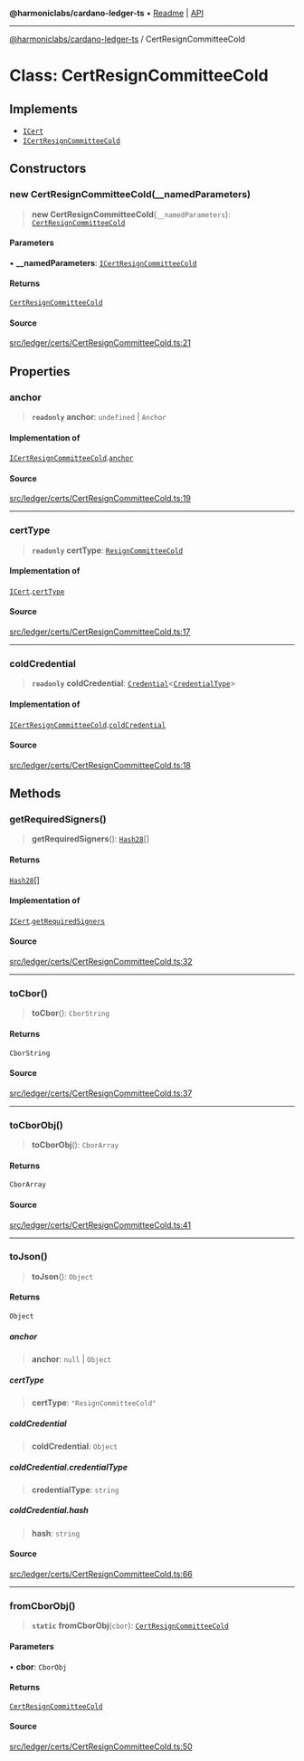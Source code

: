 **@harmoniclabs/cardano-ledger-ts** • [Readme](../Introduction) \| [API](../globals)

***

[@harmoniclabs/cardano-ledger-ts](../Introduction) / CertResignCommitteeCold

# Class: CertResignCommitteeCold

## Implements

- [`ICert`](../interfaces/ICert)
- [`ICertResignCommitteeCold`](../interfaces/ICertResignCommitteeCold)

## Constructors

### new CertResignCommitteeCold(__namedParameters)

> **new CertResignCommitteeCold**(`__namedParameters`): [`CertResignCommitteeCold`](CertResignCommitteeCold)

#### Parameters

• **\_\_namedParameters**: [`ICertResignCommitteeCold`](../interfaces/ICertResignCommitteeCold)

#### Returns

[`CertResignCommitteeCold`](CertResignCommitteeCold)

#### Source

[src/ledger/certs/CertResignCommitteeCold.ts:21](https://github.com/HarmonicLabs/cardano-ledger-ts/blob/d1659b0/src/ledger/certs/CertResignCommitteeCold.ts#L21)

## Properties

### anchor

> **`readonly`** **anchor**: `undefined` \| `Anchor`

#### Implementation of

[`ICertResignCommitteeCold`](../interfaces/ICertResignCommitteeCold).[`anchor`](../interfaces/ICertResignCommitteeCold#anchor)

#### Source

[src/ledger/certs/CertResignCommitteeCold.ts:19](https://github.com/HarmonicLabs/cardano-ledger-ts/blob/d1659b0/src/ledger/certs/CertResignCommitteeCold.ts#L19)

***

### certType

> **`readonly`** **certType**: [`ResignCommitteeCold`](../enumerations/CertificateType#resigncommitteecold)

#### Implementation of

[`ICert`](../interfaces/ICert).[`certType`](../interfaces/ICert#certtype)

#### Source

[src/ledger/certs/CertResignCommitteeCold.ts:17](https://github.com/HarmonicLabs/cardano-ledger-ts/blob/d1659b0/src/ledger/certs/CertResignCommitteeCold.ts#L17)

***

### coldCredential

> **`readonly`** **coldCredential**: [`Credential`](Credential)\<[`CredentialType`](../enumerations/CredentialType)\>

#### Implementation of

[`ICertResignCommitteeCold`](../interfaces/ICertResignCommitteeCold).[`coldCredential`](../interfaces/ICertResignCommitteeCold#coldcredential)

#### Source

[src/ledger/certs/CertResignCommitteeCold.ts:18](https://github.com/HarmonicLabs/cardano-ledger-ts/blob/d1659b0/src/ledger/certs/CertResignCommitteeCold.ts#L18)

## Methods

### getRequiredSigners()

> **getRequiredSigners**(): [`Hash28`](Hash28)[]

#### Returns

[`Hash28`](Hash28)[]

#### Implementation of

[`ICert`](../interfaces/ICert).[`getRequiredSigners`](../interfaces/ICert#getrequiredsigners)

#### Source

[src/ledger/certs/CertResignCommitteeCold.ts:32](https://github.com/HarmonicLabs/cardano-ledger-ts/blob/d1659b0/src/ledger/certs/CertResignCommitteeCold.ts#L32)

***

### toCbor()

> **toCbor**(): `CborString`

#### Returns

`CborString`

#### Source

[src/ledger/certs/CertResignCommitteeCold.ts:37](https://github.com/HarmonicLabs/cardano-ledger-ts/blob/d1659b0/src/ledger/certs/CertResignCommitteeCold.ts#L37)

***

### toCborObj()

> **toCborObj**(): `CborArray`

#### Returns

`CborArray`

#### Source

[src/ledger/certs/CertResignCommitteeCold.ts:41](https://github.com/HarmonicLabs/cardano-ledger-ts/blob/d1659b0/src/ledger/certs/CertResignCommitteeCold.ts#L41)

***

### toJson()

> **toJson**(): `Object`

#### Returns

`Object`

##### anchor

> **anchor**: `null` \| `Object`

##### certType

> **certType**: `"ResignCommitteeCold"`

##### coldCredential

> **coldCredential**: `Object`

##### coldCredential.credentialType

> **credentialType**: `string`

##### coldCredential.hash

> **hash**: `string`

#### Source

[src/ledger/certs/CertResignCommitteeCold.ts:66](https://github.com/HarmonicLabs/cardano-ledger-ts/blob/d1659b0/src/ledger/certs/CertResignCommitteeCold.ts#L66)

***

### fromCborObj()

> **`static`** **fromCborObj**(`cbor`): [`CertResignCommitteeCold`](CertResignCommitteeCold)

#### Parameters

• **cbor**: `CborObj`

#### Returns

[`CertResignCommitteeCold`](CertResignCommitteeCold)

#### Source

[src/ledger/certs/CertResignCommitteeCold.ts:50](https://github.com/HarmonicLabs/cardano-ledger-ts/blob/d1659b0/src/ledger/certs/CertResignCommitteeCold.ts#L50)
